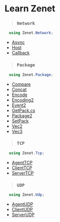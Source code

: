 # Learn Zenet


> ###  ``Network``
```csharp
  using Zenet.Network; 
```
  -  [Async](docs/Network/Async.md)
  -  [Host](docs/Network/Host.md)
  -  [Callback](docs/Network/Callback.md)


> ###  ``Package``
```csharp
  using Zenet.Package; 
```
-  [Compare](docs/Package/Compare.md)
-  [Concat](docs/Package/Concat.md)
-  [Encode](docs/Package/Encode.md)
-  [Encoding2](docs/Package/Encoding2.md)
-  [Event2](docs/Package/Event2.md)
-  [GetPack.cs](docs/Package/GetPack.md)
-  [Package2](docs/Package/Package2.md)
-  [SetPack](docs/Package/SetPack.md)
-  [Vec2](docs/Package/Vec2.md)
-  [Vec3](docs/Package/Vec3.md)


> ###  ``TCP``
```csharp
  using Zenet.Tcp; 
```
-  [AgentTCP](docs/Tcp/AgentTCP.md)
-  [ClientTCP](docs/Tcp/ClientTCP.md)
-  [ServerTCP](docs/Tcp/ServerTCP.md)


> ###  ``UDP``
```csharp
  using Zenet.Udp; 
```
-  [AgentUDP](docs/Udp/AgentUDP.md)
-  [ClientUDP](docs/Udp/ClientUDP.md)
-  [ServerUDP](docs/Udp/ServerUDP.md)


  
